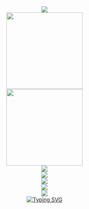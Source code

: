 <div align="center"> <img src="https://metrics.lecoq.io/Draper-crypto?template=classic&base=header%2C%20activity%2C%20community%2C%20repositories%2C%20metadata&base.indepth=false&base.hireable=false&base.skip=false&config.timezone=Asia%2FSingapore"> </div>

<div align="center"> <img height="200px" src="https://github-readme-stats.vercel.app/api?username=Draper-crypto&show_icons=true&theme=flag-india"/> </div>

<div align="center"> <img height="200px" src="https://github-readme-stats.vercel.app/api/top-langs/?username=Draper-crypto&layout=compact"/> </div>

<div align="center"> <img src="https://github-profile-trophy.vercel.app/?username=Draper-crypto&row=2&column=3&theme=flat&margin-w=15&margin-h=15&no-bg=true&no-frame=true"/> </div>

<div align="center"> <img src="https://github-readme-activity-graph.vercel.app/graph?username=Ashutosh00710&theme=Default"/> </div>

<div align="center"> <img src="https://streak-stats.demolab.com/?user=Draper-crypto"/> </div>
 
  
<div align="center"> <img src="https://stats.justsong.cn/api/zhihu?username=draper-crypto&theme=light&lang=zh-CN"/> </div>


<div align="center"> <img src="https://stats.justsong.cn/api/csdn?id=Suprman88&theme=light&lang=zh-CN"/> </div>

<div align="center"> <a href="https://git.io/typing-svg"><img src="https://readme-typing-svg.demolab.com?font=Fira+Code&pause=1000&center=%E7%9C%9F&vCenter=%E7%9C%9F&multiline=true&repeat=%E7%9C%9F&width=450&height=65&lines=Change+the+future+with+AI;Create+epoch-making+products" alt="Typing SVG" /></a></div>
